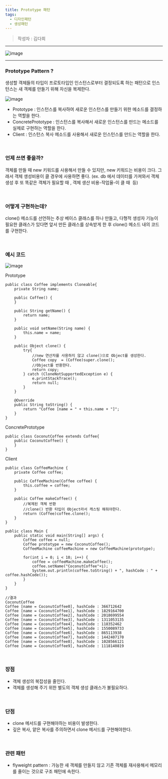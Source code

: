 ```yaml
---
title: Prototype 패턴
tags:
  - 디자인패턴
  - 생성패턴
---
```


> 작성자 : 김다희

<!--more-->

<hr>

![image](https://user-images.githubusercontent.com/81504103/129557114-d25a3b0c-28ce-4873-bf62-fe63728d2942.png)

<hr>


### Prototype Pattern ?

생성할 객체들의 타입이 프로토타입인 인스턴스로부터 결정되도록 하는 패턴으로 인스턴스는 새 객체를 만들기 위해 자신을 복제한다.

![image](https://user-images.githubusercontent.com/81504103/129557914-c581c8cd-d336-433f-a336-5016f81bc3ba.png)

-   Prototype : 인스턴스를 복사하여 새로운 인스턴스를 만들기 위한 메소드를 결정하는 역할을 한다.
-   ConcretePrototype : 인스턴스를 복사해서 새로운 인스턴스를 만드는 메소드를 실제로 구현하는 역할을 한다.
-   Client : 인스턴스 복사 메소드를 사용해서 새로운 인스턴스를 만드는 역할을 한다.

<br>

### 언제 쓰면 좋을까?

객체를 만들 때 new 키워드를 사용해서 만들 수 있지만, new 키워드는 비용이 크다. 그래서 객체 생성비용이 클 경우에 사용하면 좋다. (ex. db 에서 데이터를 가져와서 객체 생성 후 또 똑같은 객체가 필요할 때 , 객체 생산 비용-작업율-이 클 때  등)

<br>

### 어떻게 구현하는데?

clone() 메소드를 선언하는 추상 베이스 클래스를 하나 만들고, 다형적 생성자 기능이 필요한 클래스가 있다면 앞서 만든 클래스를 상속받게 한 후 clone() 메소드 내의 코드를 구현한다.

<br>

### 예시 코드

![image](https://user-images.githubusercontent.com/81504103/129558126-e23a6435-04ed-4c47-80eb-cf9382c3990e.png)

Prototype

```
public class Coffee implements Cloneable{
    private String name;

    public Coffee() {
    }

    public String getName() {
        return name;
    }

    public void setName(String name) {
        this.name = name;
    }

    public Object clone() {
        try{
        	//new 연산자를 사용하지 않고 clone()으로 Object를 생성한다.
            Coffee copy  = (Coffee)super.clone();
            //Object를 반환한다.
            return copy;
        } catch (CloneNotSupportedException e) {
            e.printStackTrace();
            return null;
        }
    }

    @Override
    public String toString() {
        return "Coffee [name = " + this.name + "]";
    }
}
```

ConcretePrototype

```
public class CoconutCoffee extends Coffee{
    public CoconutCoffee() {
    }
}
```

Client

```
public class CoffeeMachine {
    private Coffee coffee;

    public CoffeeMachine(Coffee coffee) {
        this.coffee = coffee;
    }

    public Coffee makeCoffee() {
    	//복제된 객체 반환
        //clone() 반환 타입이 Object라서 캐스팅 해줘야한다.
        return (Coffee)coffee.clone();
    }
}
```

```
public class Main {
    public static void main(String[] args) {
        Coffee coffee = null;
        Coffee prototype = new CoconutCoffee();
        CoffeeMachine coffeeMachine = new CoffeeMachine(prototype);

        for(int i = 0; i < 10; i++) {
            coffee = coffeeMachine.makeCoffee();
            coffee.setName("CoconutCoffee"+i);
            System.out.println(coffee.toString() + ", hashCode : " + coffee.hashCode());
        }
    }
}

//결과
CoconutCoffee
Coffee [name = CoconutCoffee0], hashCode : 366712642
Coffee [name = CoconutCoffee1], hashCode : 1829164700
Coffee [name = CoconutCoffee2], hashCode : 2018699554
Coffee [name = CoconutCoffee3], hashCode : 1311053135
Coffee [name = CoconutCoffee4], hashCode : 118352462
Coffee [name = CoconutCoffee5], hashCode : 1550089733
Coffee [name = CoconutCoffee6], hashCode : 865113938
Coffee [name = CoconutCoffee7], hashCode : 1442407170
Coffee [name = CoconutCoffee8], hashCode : 1028566121
Coffee [name = CoconutCoffee9], hashCode : 1118140819
```

<br>

### 장점

-   객체 생성의 복잡성을 줄인다.
-   객체를 생성해 주기 위한 별도의 객체 생성 클래스가 불필요하다.

<br>

### 단점

-   clone 메서드를 구현해야하는 비용이 발생한다.
-   깊은 복사, 얕은 복사를 주의하면서 clone 메서드를 구현해야한다.

<br>

### 관련 패턴

-   flyweight pattern : 가능한 새 객체를 만들지 않고 기존 객체를 재사용해서 메모리를 줄이는 것으로 구조 패턴에 속한다.